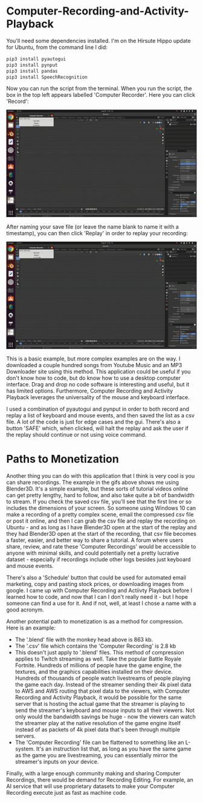 # Computer-Recording-and-Activity-Playback
You'll need some dependencies installed. I'm on the Hirsute Hippo update for Ubuntu, from the command line I did:

```
pip3 install pyautogui
pip3 install pynput
pip3 install pandas
pip3 install SpeechRecognition
```
Now you can run the script from the terminal. When you run the script, the box in the top left appears labelled 'Computer Recorder'. Here you can click 'Record':

![alt-text](https://github.com/kelmensonj/Computer-Recording-and-Activity-Playback/blob/main/gif_2.gif)

After naming your save file (or leave the name blank to name it with a timestamp), you can then click 'Replay' in order to replay your recording:

![alt-text](https://github.com/kelmensonj/Computer-Recording-and-Activity-Playback/blob/main/gif_1.gif)

This is a basic example, but more complex examples are on the way. I downloaded a couple hundred songs from Youtube Music and an MP3 Downloader site using this method. This application could be useful if you don't know how to code, but do know how to use a desktop computer interface. Drag and drop no code software is interesting and useful, but it has limited options. Furthermore, Computer Recording and Activity Playback leverages the universality of the mouse and keyboard interface. 

I used a combination of pyautogui and pynput in order to both record and replay a list of keyboard and mouse events, and then saved the list as a csv file. A lot of the code is just for edge cases and the gui. There's also a button 'SAFE' which, when clicked, will halt the replay and ask the user if the replay should continue or not using voice command. 

# Paths to Monetization

Another thing you can do with this application that I think is very cool is you can share recordings. The example in the gifs above shows me using Blender3D. It's a simple example, but these sorts of tutorial videos online can get pretty lengthy, hard to follow, and also take quite a bit of bandwidth to stream. If you check the saved csv file, you'll see that the first line or so includes the dimensions of your screen. So someone using Windows 10 can make a recording of a pretty complex scene, email the compressed csv file or post it online, and then I can grab the csv file and replay the recording on Ubuntu - and as long as I have Blender3D open at the start of the replay and they had Blender3D open at the start of the recording, that csv file becomes a faster, easier, and better way to share a tutorial. A forum where users share, review, and rate these 'Computer Recordings' would be accessible to anyone with minimal skills, and could potentially net a pretty lucrative dataset - especially if recordings include other logs besides just keyboard and mouse events. 

There's also a 'Schedule' button that could be used for automated email marketing, copy and pasting stock prices, or downloading images from google. I came up with Computer Recording and Actiivty Playback before I learned how to code, and now that I can I don't really need it - but I hope someone can find a use for it. And if not, well, at least I chose a name with a good acronym. 

Another potential path to monetization is as a method for compression. Here is an example:

* The '.blend' file with the monkey head above is 863 kb. 
* The '.csv' file which contains the 'Computer Recording' is 2.8 kb
* This doesn't just apply to '.blend' files. This method of compression applies to Twitch streaming as well. Take the popular Battle Royale Fortnite. Hundreds of millions of people have the game engine, the textures, and the graphics capabilities installed on their device. Hundreds of thousands of people watch livestreams of people playing the game each day. Instead of the streamer sending their 4k pixel data to AWS and AWS routing that pixel data to the viewers, with Computer Recording and Activity Playback, it would be possible for the same server that is hosting the actual game that the streamer is playing to send the streamer's keyboard and mouse inputs to all their viewers. Not only would the bandwidth savings be huge - now the viewers can watch the streamer play at the native resolution of the game engine itself instead of as packets of 4k pixel data that's been through multiple servers. 
* The 'Computer Recording' file can be flattened to something like an L-system. It's an instruction list that, as long as you have the same game as the game you are livestreaming, you can essentially mirror the streamer's inputs on your device. 

Finally, with a large enough community making and sharing Computer Recordings, there would be demand for Recording Editing. For example, an AI service that will use proprietary datasets to make your Computer Recording execute just as fast as machine code. 
